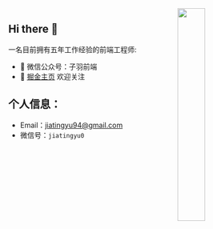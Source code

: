 <img align="right" width="33%" style="margin-bottom: 2em" src="https://owlbertsio-resized.s3.amazonaws.com/Popper.psd.full.png">

## Hi there 👋

一名目前拥有五年工作经验的前端工程师:

- 🔭 微信公众号：子羽前端
- 🌱 [掘金主页](https://juejin.cn/user/3237443114372424) 欢迎关注

<!-- - 👯 I’m looking to collaborate on ...
- 🤔 [个人网站](http://jiatingyu.top)
- 💬 Ask me about ...
- 📫 How to reach me: ...
- 😄 Pronouns: ...
- ⚡ Fun fact: ... -->

## 个人信息：

- Email：jiatingyu94@gmail.com
- 微信号：`jiatingyu0`
